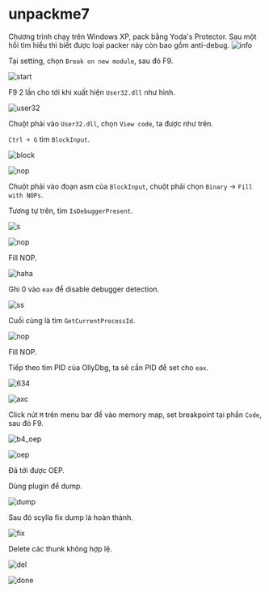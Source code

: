 # unpackme7

Chương trình chạy trên Windows XP, pack bằng Yoda's Protector. Sau một hồi tìm hiểu thì biết được loại packer này còn bao gồm anti-debug.
![info](image.png)

Tại setting, chọn `Break on new module`, sau đó F9.

![start](image-1.png)

F9 2 lần cho tới khi xuất hiện `User32.dll` như hình.

![user32](image-2.png)

Chuột phải vào `User32.dll`, chọn `View code`, ta được như trên.

`Ctrl + G` tìm `BlockInput`.

![block](image-3.png)

![nop](image-4.png)

Chuột phải vào đoạn asm của `BlockInput`, chuột phải chọn `Binary` -> `Fill with NOPs`.

Tương tự trên, tìm `IsDebuggerPresent`.

![s](image-5.png)

![nop](image-6.png)

Fill NOP.

![haha](image-7.png)

Ghi 0 vào `eax` để disable debugger detection.

![ss](image-8.png)

Cuối cùng là tìm `GetCurrentProcessId`.

![nop](image-9.png)

Fill NOP.

Tiếp theo tìm PID của OllyDbg, ta sẽ cần PID để set cho `eax`.

![634](image-10.png)

![axc](image-11.png)

Click nút `M` trên menu bar để vào memory map, set breakpoint tại phần `Code`, sau đó F9.

![b4_oep](image-12.png)

![oep](image-13.png)

Đã tới được OEP.

Dùng plugin để dump.

![dump](image-14.png)

Sau đó scylla fix dump là hoàn thành.

![fix](image-15.png)

Delete các thunk không hợp lệ.

![del](image-16.png)

![done](image-17.png)